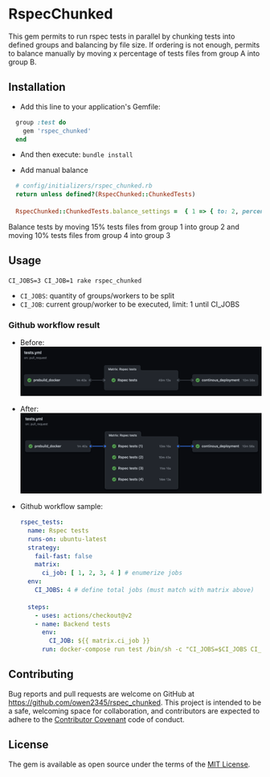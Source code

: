 # RspecChunked
This gem permits to run rspec tests in parallel by chunking tests into defined groups and balancing by file size.
If ordering is not enough, permits to balance manually by moving x percentage of tests files from group A into group B.

## Installation
- Add this line to your application's Gemfile:
```ruby
  group :test do
    gem 'rspec_chunked'
  end
```

- And then execute:
`bundle install`

- Add manual balance
```ruby
  # config/initializers/rspec_chunked.rb
  return unless defined?(RspecChunked::ChunkedTests)

  RspecChunked::ChunkedTests.balance_settings =  { 1 => { to: 2, percentage: 15 }, 4 => { to: 3, percentage: 10 } }
```
Balance tests by moving 15% tests files from group 1 into group 2 and moving 10% tests files from group 4 into group 3

## Usage
` CI_JOBS=3 CI_JOB=1 rake rspec_chunked `
- `CI_JOBS`: quantity of groups/workers to be split
- `CI_JOB`: current group/worker to be executed, limit: 1 until CI_JOBS

### Github workflow result
- Before:    
  ![Before](/docs/before.png?raw=true)

- After:    
  ![After](/docs/current.png?raw=true)   

- Github workflow sample:
  ````yaml
  rspec_tests:
    name: Rspec tests
    runs-on: ubuntu-latest
    strategy:
      fail-fast: false
      matrix:
        ci_job: [ 1, 2, 3, 4 ] # enumerize jobs
    env:
      CI_JOBS: 4 # define total jobs (must match with matrix above)
  
    steps:
      - uses: actions/checkout@v2
      - name: Backend tests
        env:
          CI_JOB: ${{ matrix.ci_job }}
        run: docker-compose run test /bin/sh -c "CI_JOBS=$CI_JOBS CI_JOB=$CI_JOB rake rspec_chunked"

  ````  

## Contributing
Bug reports and pull requests are welcome on GitHub at https://github.com/owen2345/rspec_chunked. This project is intended to be a safe, welcoming space for collaboration, and contributors are expected to adhere to the [Contributor Covenant](http://contributor-covenant.org) code of conduct.

## License
The gem is available as open source under the terms of the [MIT License](https://opensource.org/licenses/MIT).
